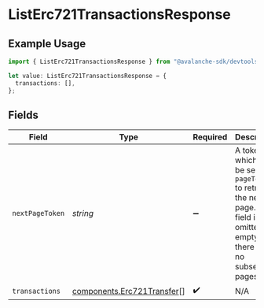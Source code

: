 # ListErc721TransactionsResponse

## Example Usage

```typescript
import { ListErc721TransactionsResponse } from "@avalanche-sdk/devtools/models/components";

let value: ListErc721TransactionsResponse = {
  transactions: [],
};
```

## Fields

| Field                                                                                                                                  | Type                                                                                                                                   | Required                                                                                                                               | Description                                                                                                                            |
| -------------------------------------------------------------------------------------------------------------------------------------- | -------------------------------------------------------------------------------------------------------------------------------------- | -------------------------------------------------------------------------------------------------------------------------------------- | -------------------------------------------------------------------------------------------------------------------------------------- |
| `nextPageToken`                                                                                                                        | *string*                                                                                                                               | :heavy_minus_sign:                                                                                                                     | A token, which can be sent as `pageToken` to retrieve the next page. If this field is omitted or empty, there are no subsequent pages. |
| `transactions`                                                                                                                         | [components.Erc721Transfer](../../models/components/erc721transfer.md)[]                                                               | :heavy_check_mark:                                                                                                                     | N/A                                                                                                                                    |